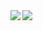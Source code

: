 <a href="https://www.joverzhang.com">
  <img align="left" src="https://github-readme-stats-git-masterrstaa-rickstaa.vercel.app/api?username=JoverZhang&show_icons=true&count_private=true&line_height=20&hide_border=true" />
</a>
<a href="https://www.joverzhang.com">
  <img align="left" src="https://github-readme-stats-git-masterrstaa-rickstaa.vercel.app/api/top-langs/?username=JoverZhang&hide=html,vim%20script,shell&hide_border=true&layout=compact" />
</a>


<!--
**JoverZhang/JoverZhang** is a ✨ _special_ ✨ repository because its `README.md` (this file) appears on your GitHub profile.

Here are some ideas to get you started:

- 🔭 I’m currently working on ...
- 🌱 I’m currently learning ...
- 👯 I’m looking to collaborate on ...
- 🤔 I’m looking for help with ...
- 💬 Ask me about ...
- 📫 How to reach me: ...
- 😄 Pronouns: ...
- ⚡ Fun fact: ...
-->
